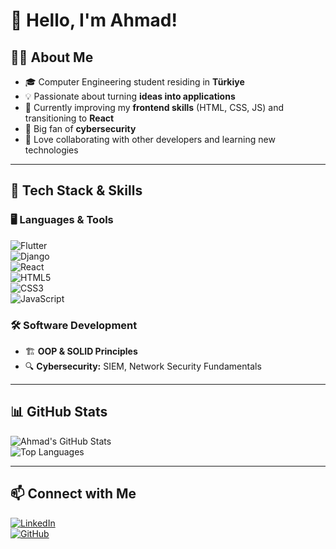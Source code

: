 # 👋 Hello, I'm Ahmad!

## 🧑‍💻 About Me

- 🎓 Computer Engineering student residing in **Türkiye**
- 💡 Passionate about turning **ideas into applications**
- 🌱 Currently improving my **frontend skills** (HTML, CSS, JS) and transitioning to **React**
- 🔐 Big fan of **cybersecurity**
- 🤝 Love collaborating with other developers and learning new technologies

---

## 🚀 Tech Stack & Skills  

### **🖥️ Languages & Tools**  
![Flutter](https://img.shields.io/badge/Flutter-02569B?style=for-the-badge&logo=flutter&logoColor=white)  
![Django](https://img.shields.io/badge/Django-092E20?style=for-the-badge&logo=django&logoColor=white)  
![React](https://img.shields.io/badge/React-20232A?style=for-the-badge&logo=react&logoColor=61DAFB)  
![HTML5](https://img.shields.io/badge/HTML5-E34F26?style=for-the-badge&logo=html5&logoColor=white)  
![CSS3](https://img.shields.io/badge/CSS3-1572B6?style=for-the-badge&logo=css3&logoColor=white)  
![JavaScript](https://img.shields.io/badge/JavaScript-F7DF1E?style=for-the-badge&logo=javascript&logoColor=black)  

### **🛠 Software Development**
- 🏗 **OOP & SOLID Principles**  
- 🔍 **Cybersecurity:** SIEM, Network Security Fundamentals  

---

## 📊 GitHub Stats  

![Ahmad's GitHub Stats](https://github-readme-stats.vercel.app/api?username=theanywayguy&show_icons=true&theme=radical)  
![Top Languages](https://github-readme-stats.vercel.app/api/top-langs/?username=theanywayguy&layout=compact&theme=radical)  

---

## 📫 Connect with Me  

[![LinkedIn](https://img.shields.io/badge/LinkedIn-Profile-blue?style=for-the-badge&logo=linkedin)](your-linkedin-url)  
[![GitHub](https://img.shields.io/badge/GitHub-Profile-black?style=for-the-badge&logo=github)](https://github.com/theanywayguy)  
